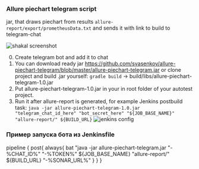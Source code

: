 <h3>Allure piechart telegram script</h3>

jar, that draws piechart from results `allure-report/export/prometheusData.txt` and sends it with link to build to telegram-chat

![shakal screenshot](shakal-screenshot.png)


0. Create telegram bot and add it to chat
1. You can download ready jar https://github.com/svasenkov/allure-piechart-telegram/blob/master/allure-piechart-telegram.jar or clone project and build .jar yourself:
`gradle build` -> build/libs/allure-piechart-telegram-1.0.jar
2. Put allure-piechart-telegram-1.0.jar in your in root folder of your autotest project.
3. Run it after allure-report is generated, 
for example Jenkins postbuild task:
`java -jar allure-piechart-telegram-1.0.jar "telegram_chat_id_here" "bot_secret_here" "${JOB_BASE_NAME}" "allure-report/" ${BUILD_URL}`
![jenkins config](jenkins-config.png)


<h3>Пример запуска бота из Jenkinsfile</h3>

pipeline
{
  post{
    always{
      bat "java -jar allure-piechart-telegram.jar \"-%CHAT_ID%\" \"-%TOKEN%\" ${JOB_BASE_NAME}  \"allure-report/\" ${BUILD_URL}     \"-%SONAR_URL%"
    }
  }
}
